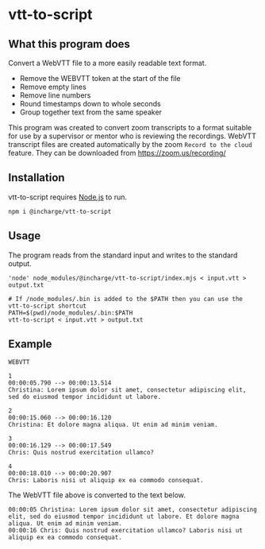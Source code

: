 # vtt-to-script

## What this program does

Convert a WebVTT file to a more easily readable text format.

- Remove the WEBVTT token at the start of the file
- Remove empty lines
- Remove line numbers
- Round timestamps down to whole seconds
- Group together text from the same speaker

This program was created to convert zoom transcripts to a format suitable for use by a supervisor or mentor who is reviewing the recordings. WebVTT transcript files are created automatically by the zoom `Record to the cloud` feature. They can be downloaded from https://zoom.us/recording/

## Installation
vtt-to-script requires [Node.js](https://docs.npmjs.com/downloading-and-installing-node-js-and-npm) to run.

```
npm i @incharge/vtt-to-script
```

## Usage
The program reads from the standard input and writes to the standard output.

```
'node' node_modules/@incharge/vtt-to-script/index.mjs < input.vtt > output.txt

# If /node_modules/.bin is added to the $PATH then you can use the vtt-to-script shortcut
PATH=$(pwd)/node_modules/.bin:$PATH
vtt-to-script < input.vtt > output.txt
```

## Example 
```
WEBVTT

1
00:00:05.790 --> 00:00:13.514
Christina: Lorem ipsum dolor sit amet, consectetur adipiscing elit, sed do eiusmod tempor incididunt ut labore.

2
00:00:15.060 --> 00:00:16.120
Christina: Et dolore magna aliqua. Ut enim ad minim veniam.

3
00:00:16.129 --> 00:00:17.549
Chris: Quis nostrud exercitation ullamco?

4
00:00:18.010 --> 00:00:20.907
Chris: Laboris nisi ut aliquip ex ea commodo consequat.
```

The WebVTT file above is converted to the text below.

```
00:00:05 Christina: Lorem ipsum dolor sit amet, consectetur adipiscing elit, sed do eiusmod tempor incididunt ut labore. Et dolore magna aliqua. Ut enim ad minim veniam.
00:00:16 Chris: Quis nostrud exercitation ullamco? Laboris nisi ut aliquip ex ea commodo consequat.
```
